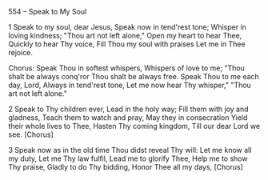 554 – Speak to My Soul


1
Speak to my soul, dear Jesus,
Speak now in tend'rest tone;
Whisper in loving kindness;
"Thou art not left alone,"
Open my heart to hear Thee,
Quickly to hear Thy voice,
Fill Thou my soul with praises
Let me in Thee rejoice.

Chorus:
Speak Thou in softest whispers,
Whispers of love to me;
"Thou shalt be always conq'ror 
Thou shalt be always free.
Speak Thou to me each day, Lord,
Always in tend'rest tone,
Let me now hear Thy whisper,"
"Thou art not left alone."

2
Speak to Thy children ever,
Lead in the holy way;
Fill them with joy and gladness,
Teach them to watch and pray,
May they in consecration
Yield their whole lives to Thee,
Hasten Thy coming kingdom,
Till our dear Lord we see.  [Chorus]

3
Speak now as in the old time
Thou didst reveal Thy will:
Let me know all my duty,
Let me Thy law fulfil,
Lead me to glorify Thee,
Help me to show Thy praise,
Gladly to do Thy bidding, 
Honor Thee all my days,  [Chorus]

